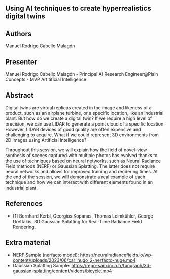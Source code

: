 ## Using AI techniques to create hyperrealistics digital twins

## Authors

Manuel Rodrigo Cabello Malagón

## Presenter

Manuel Rodrigo Cabello Malagón - Principal AI Research Engineer@Plain Concepts - MVP Artitificial Intelligence

## Abstract

Digital twins are virtual replicas created in the image and likeness of a product, such as an airplane turbine, or a specific location, like an industrial plant. But how do we create a digital twin? If we require a high level of precision, we can use LIDAR to generate a point cloud of a specific location. However, LIDAR devices of good quality are often expensive and challenging to acquire. What if we could represent 3D environments from 2D images using Artificial Intelligence?

Throughout this session, we will explain how the field of novel-view synthesis of scenes captured with multiple photos has evolved thanks to the use of techniques based on neural networks, such as Neural Radiance Field methods (NERF) or Gaussian Splatting. The latter does not require neural networks and allows for improved training and rendering times. At the end of the session, we will demonstrate a real example of each technique and how we can interact with different elements found in an industrial plant.


## References

- [1] Bernhard Kerbl, Georgios Kopanas, Thomas Leimkühler, George Drettakis. 3D Gaussian Splatting for Real-Time Radiance Field Rendering.

## Extra material

- NERF Sample (nerfacto model): https://neuralradiancefields.io/wp-content/uploads/2023/06/car_hugo_2-nerfacto-huge.mp4
- Gaussian Splatting Sample: https://repo-sam.inria.fr/fungraph/3d-gaussian-splatting/content/videos/bicycle.mp4
